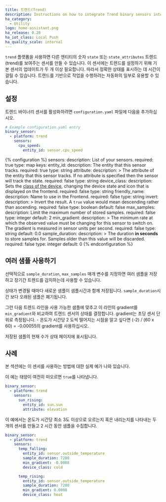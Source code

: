```yaml
---
title: 트렌드(Trend)
description: Instructions on how to integrate Trend binary sensors into Home Assistant.
ha_category:
  - Utility
logo: home-assistant.png
ha_release: 0.28
ha_iot_class: Local Push
ha_quality_scale: internal
---
```


`trend` 플랫폼을 사용하면 다른 엔티티의 숫자 `state` 또는 `state_attributes` 트렌드(trend)를 보여주는 센서를 만들 수 있습니다. 이 센서에는 트렌드를 설정하기 위해 기본 센서의 업데이트가 두 개 이상 필요합니다. 따라서 정확한 상태를 표시하는 데 시간이 걸릴 수 있습니다. 트렌드를 기반으로 작업을 수행하려는 자동화의 일부로 유용할 수 있습니다.

## 설정

트렌드 바이너리 센서를 활성화하려면 `configuration.yaml` 파일에 다음을 추가하십시오.

```yaml
# Example configuration.yaml entry
binary_sensor:
  - platform: trend
    sensors:
      cpu_speed:
        entity_id: sensor.cpu_speed
```

{% configuration %}
sensors:
  description: List of your sensors.
  required: true
  type: map
  keys:
    entity_id:
      description: The entity that this sensor tracks.
      required: true
      type: string
    attribute:
      description: >
        The attribute of the entity that this sensor tracks.
        If no attribute is specified then the sensor will track the state.
      required: false
      type: string
    device_class:
      description: Sets the [class of the device](/integrations/binary_sensor/), changing the device state and icon that is displayed on the frontend.
      required: false
      type: string
    friendly_name:
      description: Name to use in the Frontend.
      required: false
      type: string
    invert:
      description: >
        Invert the result. A `true` value would
        mean descending rather than ascending.
      required: false
      type: boolean
      default: false
    max_samples:
      description: Limit the maximum number of stored samples.
      required: false
      type: integer
      default: 2
    min_gradient:
      description: >
        The minimum rate at which the observed value
        must be changing for this sensor to switch on.
        The gradient is measured in sensor units per second.
      required: false
      type: string
      default: 0.0
    sample_duration:
      description: >
        The duration **in seconds** to store samples for.
        Samples older than this value will be discarded.
      required: false
      type: integer
      default: 0
{% endconfiguration %}

## 여러 샘플 사용하기

선택적으로 `sample_duration`, `max_samples` 매개 변수를 지정하면 여러 샘플을 저장하고 장기간 트렌드를 감지하는데 사용할 수 있습니다.

상태가 변경될 때마다 새로운 샘플이 샘플시간과 함께 저장됩니다. `sample_duration`시간 보다 오래된 샘플은 폐기됩니다. 

그런 다음 트렌드 라인을 사용 가능한 샘플에 맞추고 이 라인의 gradient를 `min_gradient`와 비교하여 트렌드 센서의 상태를 결정합니다. gradient는 초당 센서 단위로 측정됩니다. - 온도가 시간당 2 도씩 떨어지는 시점을 알고 싶다면 (-2) / (60 x 60) = -0.00055의 gradient를 사용하십시오.

저장된 샘플의 현재 수가 상태 페이지에 표시됩니다.

## 사례

본 섹션에는 이 센서를 사용하는 방법에 대한 실제 예가 나와 있습니다.

이 예는 태양이 여전히 떠오르면 `true`를 나타냅니다.

```yaml
binary_sensor:
  - platform: trend
    sensors:
      sun_rising:
        entity_id: sun.sun
        attribute: elevation
```

이 예에서는 온도가 시간당 최소 3도 이상으로 오르는지 혹은 내리는지를 나타내는 두 개의 센서를 만들고 2 시간 동안 샘플을 수집합니다.

```yaml
binary_sensor:
  - platform: trend
    sensors:
      temp_falling:
        entity_id: sensor.outside_temperature
        sample_duration: 7200
        min_gradient: -0.0008
        device_class: cold

      temp_rising:
        entity_id: sensor.outside_temperature
        sample_duration: 7200
        min_gradient: 0.0008
        device_class: heat
```
